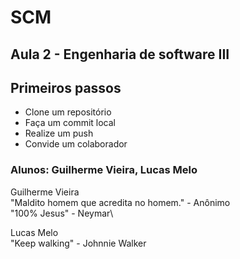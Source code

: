 # SCM

## Aula 2 - Engenharia de software III
## Primeiros passos
-  Clone um repositório
-  Faça um commit local
-  Realize um push
-  Convide um colaborador

### Alunos: Guilherme Vieira, Lucas Melo

Guilherme Vieira\
"Maldito homem que acredita no homem." - Anônimo\
"100% Jesus" - Neymar\

Lucas Melo\
"Keep walking" - Johnnie Walker
